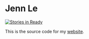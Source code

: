 # Jenn Le

[![Stories in Ready](https://badge.waffle.io/Thakugan/JennLe.png?label=ready&title=Ready)](https://waffle.io/Thakugan/JennLe?utm_source=badge)

This is the source code for my [website](http://jennle.com/).

